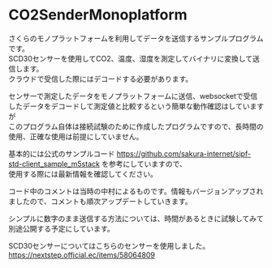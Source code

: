 # CO2SenderMonoplatform
さくらのモノプラットフォームを利用してデータを送信するサンプルプログラムです。<br>
SCD30センサーを使用してCO2、温度、湿度を測定してバイナリに変換して送信します。<br>
クラウドで受信した際にはデコードする必要があります。<br>

センサーで測定したデータをモノプラットフォームに送信、websocketで受信したデータをデコードして測定値と比較するという簡単な動作確認はしていますが<br>
このプログラム自体は接続試験のために作成したプログラムですので、長時間の使用、正確な使用は前提にしていません。<br>

基本的には公式のサンプルコード https://github.com/sakura-internet/sipf-std-client_sample_m5stack を参考にしていますので、<br>
使用する際には最新情報を確認してください。

コード中のコメントは当時の中村によるものです。情報もバージョンアップされましたので、コメントも順次アップデートしていきます。

シンプルに数字のまま送信する方法については、時間があるときに試験してみて別途公開する予定にしています。<br>

SCD30センサーについてはこちらのセンサーを使用しました。<br>
https://nextstep.official.ec/items/58064809

